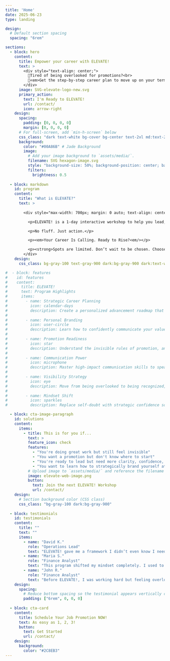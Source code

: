 ```yaml
---
title: 'Home'
date: 2025-06-23
type: landing

design:
  # Default section spacing
  spacing: "6rem"

sections:
  - block: hero
    content:
      title: Empower your career with ELEVATE!
      text: >
        <div style="text-align: center;">
          🌟Tired of being overlooked for promotions?<br>
          🌟<em>Get the step-by-step career plan to move up on your terms</em>
        </div>
      image: SVG-elevate-logo-new.svg
      primary_action:
        text: I'm Ready to ELEVATE!
        url: /contact/
        icon: arrow-right
    design:
      spacing:
        padding: [0, 0, 0, 0]
        margin: [0, 0, 0, 0]
      # For full-screen, add `min-h-screen` below
      css_class: "dark text-white bg-cover bg-center text-2xl md:text-2xl"
      background:
        color: "#00A86B" # Jade Background
        image:
          # Add your image background to `assets/media/`.
          filename: SVG hexagon-image.svg
          style: "background-size: 50%; background-position: center; background-repeat: no-repeat;"
          filters:
            brightness: 0.5
 
  - block: markdown
    id: program
    content:
      title: "What is ELEVATE?"
      text: >
      
        <div style="max-width: 700px; margin: 0 auto; text-align: center; font-size: 1.125rem; line-height: 1.6;">

          <p>ELEVATE! is a 1-day interactive workshop to help you lead, brand, and ask for the promotion you deserve.</p>

          <p>No fluff. Just action.</p>

          <p><em>Your Career Is Calling. Ready to Rise?<em/></p>

          <p><strong>Spots are limited. Don’t wait to be chosen. Choose yourself.</strong></p>
        </div>
    design:
      css_class: bg-gray-100 text-gray-900 dark:bg-gray-900 dark:text-white

#  - block: features
#    id: features
#    content:
#      title: ELEVATE!
#      text: Program Highlights
#      items:
#        - name: Strategic Career Planning
#          icon: calendar-days
#          description: Create a personalized advancement roadmap that aligns your current role with your long-term vision.
#
#        - name: Personal Branding
#          icon: user-circle
#          description: Learn how to confidently communicate your value, stand out in your industry, and attract the right opportunities.
#
#        - name: Promotion Readiness
#          icon: star
#          description: Understand the invisible rules of promotion, and develop the presence, clarity, and language to get to the next level.
#
#        - name: Communication Power
#          icon: microphone
#          description: Master high-impact communication skills to speak with authority and authenticity—whether in meetings, reviews, or interviews.
#
#        - name: Visibility Strategy
#          icon: eye
#          description: Move from being overlooked to being recognized, with practical tactics to increase your influence and executive exposure.
#
#        - name: Mindset Shift
#          icon: sparkles
#          description: Replace self-doubt with strategic confidence so you stop waiting to be chosen and start choosing yourself.

  - block: cta-image-paragraph
    id: solutions
    content:
      items:
        - title: This is for you if...
          text: >
          feature_icon: check
          features:
            - "You're doing great work but still feel invisible"
            - "You want a promotion but don't know where to start"
            - "You're ready to lead but need more clarity, confidence, and credibility"
            - "You want to learn how to strategically brand yourself at work"
          # Upload image to `assets/media/` and reference the filename here
          image: elevate-web-image.png
          button:
            text: Join the next ELEVATE! Workshop
            url: /contact/
    design:
      # Section background color (CSS class)
      css_class: "bg-gray-100 dark:bg-gray-900"
  
  - block: testimonials
    id: testimonials
    content:
      title: ""
      text: ""
      items:
        - name: "David K."
          role: "Operations Lead"
          text: "ELEVATE! gave me a framework I didn’t even know I needed. It connected the dots between how I show up, what I’m known for, and what I want next. I’m no longer just doing my job—I’m building my brand."
        - name: "Maria S."
          role: "Finance Analyst"
          text: "This program shifted my mindset completely. I used to wait for someone to ‘notice’ me. Now, I know how to position myself, speak up, and own my growth. It’s honestly the best investment I’ve made in my career."
        - name: "John R."
          role: "Finance Analyst"
          text: "Before ELEVATE!, I was working hard but feeling overlooked. Victory helped me realize I wasn’t invisible—I just wasn’t visible in the right ways. I finally know how to talk about my value without feeling like I’m bragging. Two months after the program, I got promoted."
    design:
      spacing:
        # Reduce bottom spacing so the testimonial appears vertically centered between sections
        padding: ["6rem", 0, 0, 0]
 
  - block: cta-card
    content:
      title: Schedule Your Job Promotion NOW!
      text: As easy as 1, 2, 3!
      button:
        text: Get Started
        url: /contact/
    design:
      background:
        color: "#2C8EB3"
---
```

